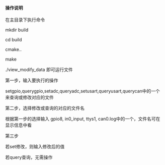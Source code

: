 #### 操作说明
在主目录下执行命令

mkdir build

cd build

cmake..

make

./view_modify_data 即可运行文件

第一步，输入要执行的操作

setgpio,querygpio,setadc,queryadc,setusart,queryusart,querycan中的一个来查询或修改对应的文件

第二步，选择修改或查询的对应的文件名

根据第一步的选择输入 gpio8, in0_input, ttys1, can0.log中的一个，文件名可在显示信息中看

第三步

若set修改，则输入修改后的值

若query查询，无需操作



